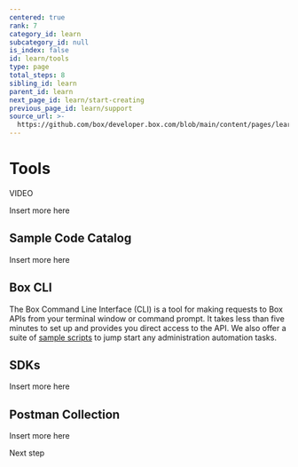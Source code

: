 ```yaml
---
centered: true
rank: 7
category_id: learn
subcategory_id: null
is_index: false
id: learn/tools
type: page
total_steps: 8
sibling_id: learn
parent_id: learn
next_page_id: learn/start-creating
previous_page_id: learn/support
source_url: >-
  https://github.com/box/developer.box.com/blob/main/content/pages/learn/tools.md
---
```

# Tools

VIDEO

Insert more here

## Sample Code Catalog

Insert more here

## Box CLI

<YouTube id='whxT3Bdx3E0' >

</YouTube>

The Box Command Line Interface (CLI) is a tool for making requests to Box APIs
from your terminal window or command prompt. It takes less than five minutes
to set up and provides you direct access to the API. We also offer a suite of
[sample scripts][samples] to jump start any administration automation tasks.

## SDKs

Insert more here

## Postman Collection

<Youtube id='aEILZ_tukLg' >

</Youtube>

Insert more here

<Next>

Next step

</Next>

[samples]: g://cli/scripts/
